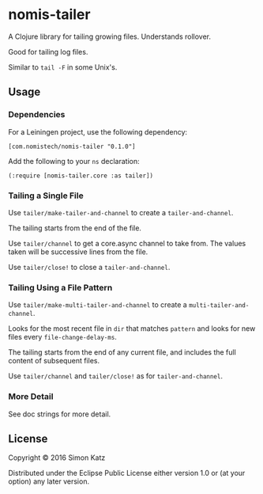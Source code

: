 # nomis-tailer

A Clojure library for tailing growing files. Understands rollover.

Good for tailing log files.

Similar to `tail -F` in some Unix's.


## Usage


### Dependencies

For a Leiningen project, use the following dependency:

```
[com.nomistech/nomis-tailer "0.1.0"]
```

Add the following to your `ns` declaration:

```
(:require [nomis-tailer.core :as tailer])
```

### Tailing a Single File

Use `tailer/make-tailer-and-channel` to create a `tailer-and-channel`.

The tailing starts from the end of the file.

Use `tailer/channel` to get a core.async channel to take from. The values taken
will be successive lines from the file.

Use `tailer/close!` to close a `tailer-and-channel`.


### Tailing Using a File Pattern

Use `tailer/make-multi-tailer-and-channel` to create a `multi-tailer-and-channel`.

Looks for the most recent file in `dir` that matches `pattern` and looks
for new files every `file-change-delay-ms`.

The tailing starts from the end of any current file, and includes the
full content of subsequent files.

Use `tailer/channel` and `tailer/close!` as for `tailer-and-channel`.


### More Detail

See doc strings for more detail.


## License

Copyright © 2016 Simon Katz

Distributed under the Eclipse Public License either version 1.0 or (at
your option) any later version.
